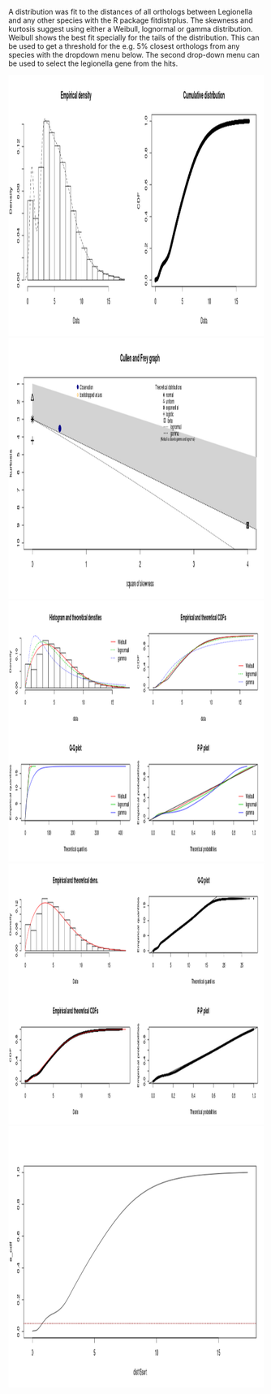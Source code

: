 A distribution was fit to the distances of all orthologs between Legionella and any other species with the R package fitdistrplus. The skewness and kurtosis suggest using either a Weibull, lognormal or gamma distribution. Weibull shows the best fit specially for the tails of the distribution. This can be used to get a threshold for the e.g. 5% closest orthologs from any species with the dropdown menu below. The second drop-down menu can be used to select the legionella gene from the hits.

<img src="../pic/density_cumulative.png" width="1318" height="515" />

<img src="../pic/cullen_frey.png" width="1318" height="515" />

<img src="../pic/fitplot.png" width="1318" height="515" />

<img src="../pic/weibull_fit.png" width="1318" height="515" />

<img src="../pic/cumulative_closest5.png" width="1318" height="515" />
